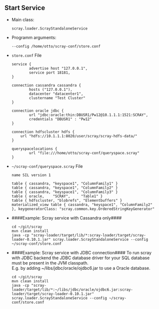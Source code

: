 ## Start Service ##
* Main class: 

    ```scray.loader.ScrayStandaloneService```

* Programm arguments:

    ```--config /home/otto/scray-conf/store.conf```
* `store.conf` File    

    ```
    service {
            advertise host "127.0.0.1",
            service port 18181,
    }

    connection cassandra cassandra {
            hosts ("127.0.0.1"),
            datacenter "datacenter1",
            clustername "Test Cluster"
    }

    connection oracle jdbc {
            url "jdbc:oracle:thin:DBUSR1/Pw12@10.1.1.1:1521:SCRAY",
            credentials "DBUSR1" : "Pw12"
    }

    connection hdfscluster hdfs {
        url "hdfs://10.1.1.1:8020/user/scray/scray-hdfs-data/"
    }

    queryspacelocations {
            url "file:///home/otto/scray-conf/queryspace.scray"
    }
    ```

* `~/scray-conf/queryspace.scray` File
    ```
	name SIL version 1

	table { cassandra, "keyspace1", "ColumnFamily1" }
	table { cassandra, "keyspace1", "ColumnFamily2" }
	table { cassandra, "keyspace1", "ColumnFamily3" }
	table { oracle,    "SCRAY",     "Table1" }
	table { hdfscluster, "blobrefs", "Elementbuffers" }	
	materialized_view table { cassandra, "keyspace1", "ColumnFamily2" }, keygeneratorClass: "scray.common.key.OrderedStringKeyGenerator"
    ```

* ####Example: Scray service with Cassandra only####
    ```
    cd ~/git/scray
    mvn clean install
    java -cp "scray-loader/target/lib/*:scray-loader/target/scray-loader-0.10.1.jar" scray.loader.ScrayStandaloneService --config ~/scray-conf/store.conf
    ``` 
    
* ####Example: Scray service with JDBC connection####
    To run scray with JDBC backend the JDBC database driver for your SQL database must be present in the JVM classpath.   
    E.g. by adding ~/libs/jdbc/oracle/ojdbc6.jar to use a Oracle database.
    ```
    cd ~/git/scray
    mvn clean install
    java -cp "scray-loader/target/lib/*:~/libs/jdbc/oracle/ojdbc6.jar:scray-loader/target/scray-loader-0.10.1.jar" scray.loader.ScrayStandaloneService --config ~/scray-conf/store.conf
    ``` 
